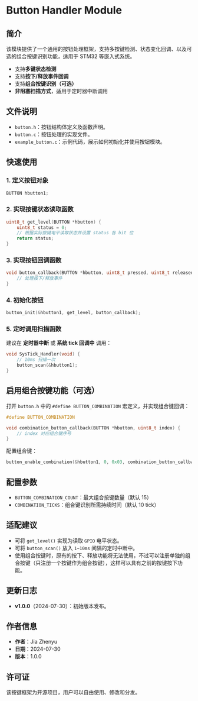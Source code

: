 # Button Handler Module

## 简介

该模块提供了一个通用的按钮处理框架，支持多按键检测、状态变化回调、以及可选的组合按键识别功能，适用于 STM32 等嵌入式系统。

- 支持**多键状态检测**
- 支持**按下/释放事件回调**
- 支持**组合按键识别（可选）**
- **非阻塞扫描方式**，适用于定时器中断调用

## 文件说明

- `button.h`：按钮结构体定义及函数声明。
- `button.c`：按钮处理的实现文件。
- `example_button.c`：示例代码，展示如何初始化并使用按钮模块。

## 快速使用

### 1. 定义按钮对象

```c
BUTTON hbutton1;
```

### 2. 实现按键状态读取函数

```c
uint8_t get_level(BUTTON *hbutton) {
    uint8_t status = 0;
    // 根据实际按键电平读取状态并设置 status 各 bit 位
    return status;
}
```

### 3. 实现按钮回调函数

```c
void button_callback(BUTTON *hbutton, uint8_t pressed, uint8_t released) {
    // 处理按下/释放事件
}
```

### 4. 初始化按钮

```c
button_init(&hbutton1, get_level, button_callback);
```

### 5. 定时调用扫描函数

建议在 **定时器中断** 或 **系统 tick 回调中** 调用：

```c
void SysTick_Handler(void) {
    // 10ms 扫描一次
    button_scan(&hbutton1);
}
```

## 启用组合按键功能（可选）

打开 `button.h` 中的 `#define BUTTON_COMBINATION` 宏定义，并实现组合键回调：

```c
#define BUTTON_COMBINATION

void combination_button_callback(BUTTON *hbutton, uint8_t index) {
    // index 对应组合键序号
}
```

配置组合键：

```c
button_enable_combination(&hbutton1, 0, 0x03, combination_button_callback); // KEY1 + KEY2
```

## 配置参数

- `BUTTON_COMBINATION_COUNT`：最大组合按键数量（默认 15）
- `COMBINATION_TICKS`：组合键识别所需持续时间（默认 10 tick）

## 适配建议

- 可将 `get_level()` 实现为读取 `GPIO` 电平状态。
- 可将 `button_scan()` 放入 `1~10ms` 间隔的定时中断中。
- 使用组合按键时，原有的按下、释放功能将无法使用，不过可以注册单独的组合按键（只注册一个按键作为组合按键），这样可以具有之前的按键按下功能。

## 更新日志

- **v1.0.0**（2024-07-30）：初始版本发布。

## 作者信息

- **作者**：Jia Zhenyu
- **日期**：2024-07-30
- **版本**：1.0.0

## 许可证

该按键框架为开源项目，用户可以自由使用、修改和分发。
